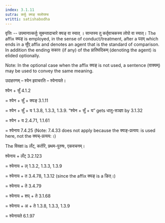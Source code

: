 ```yaml
---
index: 3.1.11
sutra: कर्तुः क्यङ् सलोपश्च
vritti: satishabodha
---
```



वृत्तिः -- उपमानात्कर्तुः सुबन्तादाचारे क्यङ् वा स्यात् । सान्तस्य तु कर्तृवाचकस्य लोपो वा स्यात्। The affix क्यङ् is employed, in the sense of conduct/treatment, after a पदम् which ends in a सुँप् affix and denotes an agent that is the standard of comparison. In addition the ending सकारः (if any) of the प्रातिपदिकम् (denoting the agent) is elided optionally.

Note: In the optional case when the affix क्यङ् is not used, a sentence (वाक्यम्) may be used to convey the same meaning.


उदाहरणम् – श्येन इवाचरति – श्येनायते।


श्येन + सुँ 4.1.2

= श्येन + सुँ + क्यङ् 3.1.11

= श्येन + सुँ + य 1.3.8, 1.3.3, 1.3.9. “श्येन + सुँ + य” gets धातु-सञ्ज्ञा by 3.1.32

= श्येन + य 2.4.71, 1.1.61

= श्येनाय 7.4.25 (Note: 7.4.33 does not apply because the क्यङ्-प्रत्यय: is used here, not the क्यच्-प्रत्यय:।)


The विवक्षा is लँट्, कर्तरि, प्रथम-पुरुषः, एकवचनम्।

श्येनाय + लँट् 3.2.123

= श्येनाय + ल् 1.3.2, 1.3.3, 1.3.9

= श्येनाय + त 3.4.78, 1.3.12 (since the affix क्यङ् is a ङित्।)

= श्येनाय + ते 3.4.79

= श्येनाय + शप् + ते 3.1.68

= श्येनाय + अ + ते 1.3.8, 1.3.3, 1.3.9

= श्येनायते 6.1.97

